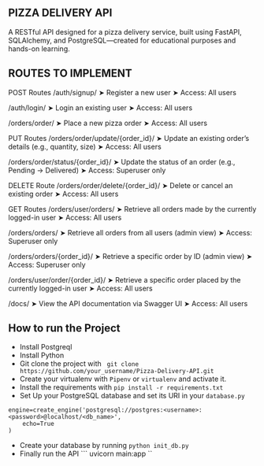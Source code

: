 ## PIZZA DELIVERY API
A RESTful API designed for a pizza delivery service, built using FastAPI, SQLAlchemy, and PostgreSQL—created for educational purposes and hands-on learning.


## ROUTES TO IMPLEMENT
POST Routes
/auth/signup/
➤ Register a new user
➤ Access: All users

/auth/login/
➤ Login an existing user
➤ Access: All users

/orders/order/
➤ Place a new pizza order
➤ Access: All users

PUT Routes
/orders/order/update/{order_id}/
➤ Update an existing order’s details (e.g., quantity, size)
➤ Access: All users

/orders/order/status/{order_id}/
➤ Update the status of an order (e.g., Pending → Delivered)
➤ Access: Superuser only

DELETE Route
/orders/order/delete/{order_id}/
➤ Delete or cancel an existing order
➤ Access: All users

GET Routes
/orders/user/orders/
➤ Retrieve all orders made by the currently logged-in user
➤ Access: All users

/orders/orders/
➤ Retrieve all orders from all users (admin view)
➤ Access: Superuser only

/orders/orders/{order_id}/
➤ Retrieve a specific order by ID (admin view)
➤ Access: Superuser only

/orders/user/order/{order_id}/
➤ Retrieve a specific order placed by the currently logged-in user
➤ Access: All users

/docs/
➤ View the API documentation via Swagger UI
➤ Access: All users



## How to run the Project
- Install Postgreql
- Install Python
- Git clone the project with ``` git clone https://github.com/your_username/Pizza-Delivery-API.git```
- Create your virtualenv with `Pipenv` or `virtualenv` and activate it.
- Install the requirements with ``` pip install -r requirements.txt ```
- Set Up your PostgreSQL database and set its URI in your ```database.py```
```
engine=create_engine('postgresql://postgres:<username>:<password>@localhost/<db_name>',
    echo=True
)
```

- Create your database by running ``` python init_db.py ```
- Finally run the API
``` uvicorn main:app ``

